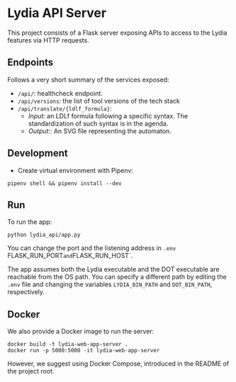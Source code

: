 # Lydia API Server

This project consists of a Flask server exposing APIs to
access to the Lydia features via HTTP requests.

## Endpoints

Follows a very short summary of the services exposed:

- `/api/`: healthcheck endpoint.
- `/api/versions`: the list of tool versions of the tech stack
- `/api/translate/{ldlf_formula}`: 
  - *Input:* an LDLf formula following a specific syntax. The standardization
             of such syntax is in the agenda.
  - *Output:*: An SVG file representing the automaton.

## Development 

- Create virtual environment with Pipenv:
```
pipenv shell && pipenv install --dev
```

## Run

To run the app:
```
python lydia_api/app.py
```

You can change the port and the listening address
in `.env` FLASK_RUN_PORT` and `FLASK_RUN_HOST`.

The app assumes both the Lydia executable 
and the DOT executable are reachable from the 
OS path. You can specify a different 
path by editing the `.env` file and changing
the variables `LYDIA_BIN_PATH` and `DOT_BIN_PATH`, respectively.

## Docker

We also provide a Docker image to run the server:
```
docker build -t lydia-web-app-server .
docker run -p 5000:5000 -it lydia-web-app-server
```

However, we suggest using Docker Compose, introduced in the README 
of the project root. 
